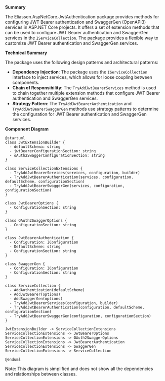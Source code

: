 **Summary**

The Eliassen.AspNetCore.JwtAuthentication package provides methods for configuring JWT Bearer authentication and SwaggerGen (OpenAPI3) services in ASP.NET Core projects. It offers a set of extension methods that can be used to configure JWT Bearer authentication and SwaggerGen services in the `IServiceCollection`. The package provides a flexible way to customize JWT Bearer authentication and SwaggerGen services.

**Technical Summary**

The package uses the following design patterns and architectural patterns:

* **Dependency Injection**: The package uses the `IServiceCollection` interface to inject services, which allows for loose coupling between components.
* **Chain of Responsibility**: The `TryAddJwtBearerServices` method is used to chain together multiple extension methods that configure JWT Bearer authentication and SwaggerGen services.
* **Strategy Pattern**: The `TryAddJwtBearerAuthentication` and `TryAddJwtBearerSwaggerGen` methods use strategy patterns to determine the configuration for JWT Bearer authentication and SwaggerGen services.

**Component Diagram**

```plantuml
@startuml
class JwtExtensionBuilder {
  - defaultSchema: string
  - jwtBearerConfigurationSection: string
  - oAuth2SwaggerConfigurationSection: string
}

class ServiceCollectionExtensions {
  - TryAddJwtBearerServices(services, configuration, builder)
  - TryAddJwtBearerAuthentication(services, configuration, defaultScheme, configurationSection)
  - TryAddJwtBearerSwaggerGen(services, configuration, configurationSection)
}

class JwtBearerOptions {
  - ConfigurationSection: string
}

class OAuth2SwaggerOptions {
  - ConfigurationSection: string
}

class JwtBearerAuthentication {
  - Configuration: IConfiguration
  - DefaultScheme: string
  - ConfigurationSection: string
}

class SwaggerGen {
  - Configuration: IConfiguration
  - ConfigurationSection: string
}

class ServiceCollection {
  - AddAuthentication(defaultScheme)
  - AddJwtBearer(options)
  - AddSwaggerGen(options)
  - TryAddJwtBearerServices(configuration, builder)
  - TryAddJwtBearerAuthentication(configuration, defaultScheme, configurationSection)
  - TryAddJwtBearerSwaggerGen(configuration, configurationSection)
}

JwtExtensionBuilder -> ServiceCollectionExtensions
ServiceCollectionExtensions -> JwtBearerOptions
ServiceCollectionExtensions -> OAuth2SwaggerOptions
ServiceCollectionExtensions -> JwtBearerAuthentication
ServiceCollectionExtensions -> SwaggerGen
ServiceCollectionExtensions -> ServiceCollection

@enduml
```

Note: This diagram is simplified and does not show all the dependencies and relationships between classes.